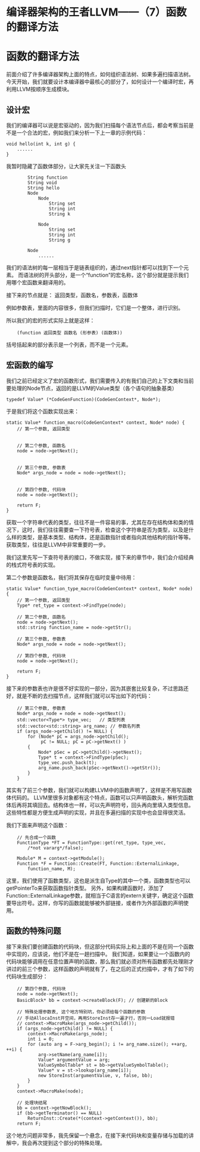 编译器架构的王者LLVM——（7）函数的翻译方法
===================================

# 函数的翻译方法

前面介绍了许多编译器架构上面的特点，如何组织语法树、如果多遍扫描语法树。今天开始，我们就要设计本编译器中最核心的部分了，如何设计一个编译时宏，再利用LLVM按顺序生成模块。

## 设计宏

我们的编译器可以说是宏驱动的，因为我们扫描每个语法节点后，都会考察当前是不是一个合法的宏，例如我们来分析一下上一章的示例代码：

```
void hello(int k, int g) {
    ......
}   
```

我暂时隐藏了函数体部分，让大家先关注一下函数头

```
		String function
        String void
        String hello
        Node
            Node
                String set
                String int
                String k

            Node
                String set
                String int
                String g

        Node
        	......
```

我们的语法树的每一层相当于是链表组织的，通过next指针都可以找到下一个元素。
而语法树的开头部分，是一个“function”的宏名称，这个部分就是提示我们用哪个宏函数来翻译用的。

接下来的节点就是： 返回类型，函数名，参数表，函数体

例如参数表，里面的内容很多，但我们扫描时，它们是一个整体，进行识别。

所以我们的宏的形式实际上就是这样：

```
	(function 返回类型 函数名 (形参表) (函数体))
```

括号括起来的部分表示是一个列表，而不是一个元素。


## 宏函数的编写

我们之前已经定义了宏的函数形式，我们需要传入的有我们自己的上下文类和当前要处理的Node节点，返回的是LLVM的Value类型（各个语句的抽象基类）

```
typedef Value* (*CodeGenFunction)(CodeGenContext*, Node*);
```

于是我们将这个函数实现出来：

```
static Value* function_macro(CodeGenContext* context, Node* node) {
	// 第一个参数, 返回类型


	// 第二个参数, 函数名
	node = node->getNext();


	// 第三个参数, 参数表
	Node* args_node = node = node->getNext();


	// 第四个参数, 代码块
	node = node->getNext();

	return F;
}

```


获取一个字符串代表的类型，往往不是一件容易的事，尤其在存在结构体和类的情况下，这时，我们往往需要查一下符号表，检查这个字符串是否为类型，以及是什么样的类型，是基本类型、结构体，还是函数指针或者指向其他结构的指针等等。
获取类型，往往是LLVM中非常重要的一步。

我们这里先写一下查符号表的接口，不做实现，接下来的章节中，我们会介绍经典的栈式符号表的实现。

第二个参数是函数名，我们将其保存在临时变量中待用：

```
static Value* function_type_macro(CodeGenContext* context, Node* node) {
	// 第一个参数, 返回类型
	Type* ret_type = context->FindType(node);

	// 第二个参数, 函数名
	node = node->getNext();
	std::string function_name = node->getStr();

	// 第三个参数, 参数表
	Node* args_node = node = node->getNext();

	// 第四个参数, 代码块
	node = node->getNext();

	return F;
}
```


接下来的参数表也许是很不好实现的一部分，因为其嵌套比较复杂，不过思路还好，就是不断的去扫描节点，这样我们就可以写出如下的代码：

```
	// 第三个参数, 参数表
	Node* args_node = node = node->getNext();
	std::vector<Type*> type_vec;   // 类型列表
	std::vector<std::string> arg_name; // 参数名列表
	if (args_node->getChild() != NULL) {
		for (Node* pC = args_node->getChild(); 
			 pC != NULL; pC = pC->getNext() ) 
		{
			Node* pSec = pC->getChild()->getNext();
			Type* t = context->FindType(pSec);
			type_vec.push_back(t);
			arg_name.push_back(pSec->getNext()->getStr());	
		}
	}
```

其实有了前三个参数，我们就可以构建LLVM中的函数声明了，这样是不用写函数体代码的。
LLVM里很多对象都有这个特点，函数可以只声明函数头，解析完函数体后再将其填回去。结构体也一样，可以先声明符号，回头再向里填入类型信息。这些特性都是方便生成声明的实现，并且在多遍扫描的实现中也会显得很灵活。

我们下面来声明这个函数：

```
	// 先合成一个函数
	FunctionType *FT = FunctionType::get(ret_type, type_vec, 
		/*not vararg*/false);

	Module* M = context->getModule();
	Function *F = Function::Create(FT, Function::ExternalLinkage, 
		function_name, M);
```

这里，我们使用了函数类型，这也是派生自Type的其中一个类，函数类型也可以getPointerTo来获取函数指针类型。
另外，如果构建函数时，添加了Function::ExternalLinkage参数，就相当于C语言的extern关键字，确定这个函数要导出符号。这样，你写的函数就能够被外部链接，或者作为外部函数的声明使用。


## 函数的特殊问题

接下来我们要创建函数的代码块，但这部分代码实际上和上面的不是在同一个函数中实现的，应该说，他们不是在一趟扫描中。
我们知道，如果要让一个函数内的代码块能够调用在任意位置声明的函数，那么我们就必须对所有函数都先处理刚才讲过的前三个参数，这样函数的声明就有了，在之后的正式扫描中，才有了如下的代码块生成部分：

```
	// 第四个参数, 代码块
	node = node->getNext();
	BasicBlock* bb = context->createBlock(F); // 创建新的Block

	// 特殊处理参数表, 这个地方特别坑，你必须给每个函数的参数
	// 手动AllocaInst开空间，再用StoreInst存一遍才行，否则一Load就报错
	// context->MacroMake(args_node->getChild());
	if (args_node->getChild() != NULL) {
		context->MacroMake(args_node);
		int i = 0;
		for (auto arg = F->arg_begin(); i != arg_name.size(); ++arg, ++i) {
			arg->setName(arg_name[i]);
			Value* argumentValue = arg;
			ValueSymbolTable* st = bb->getValueSymbolTable();
			Value* v = st->lookup(arg_name[i]);
			new StoreInst(argumentValue, v, false, bb);
		}
	}
	context->MacroMake(node);

	// 处理块结尾
	bb = context->getNowBlock();
	if (bb->getTerminator() == NULL)
		ReturnInst::Create(*(context->getContext()), bb);
	return F;
```

这个地方问题非常多，我先保留一个悬念，在接下来代码块和变量存储与加载的讲解中，我会再次提到这个部分的特殊处理。
